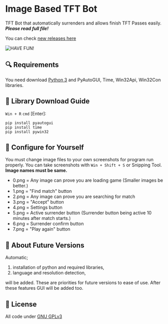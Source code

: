 # Image Based TFT Bot
TFT Bot that automatically surrenders and allows finish TFT Passes easily. ***Please read full file!***

You can check [new releases here](https://github.com/omerenn/ImageBasedTFTBot/releases)

![HAVE FUN!](https://teamfighttactics.leagueoflegends.com/static/24eaaf3a8fb2a932281f8990cd93f475/cdc7c/pengu.png)

## 🔍 Requirements
You need download [Python 3](https://www.python.org/downloads/) and PyAutoGUI, Time, Win32Api, Win32Con libraries.

## 📗 Library Download Guide
```Win + R``` ```cmd``` [Enter]:

```
pip install pyautogui
pip install time
pip install pywin32
```

## 📏 Configure for Yourself
You must change image files to your own screenshots for program run properly. You can take screenshots with ```Win + Shift + S``` or Snipping Tool.
**Image names must be same.**


- 0.png = Any image can prove you are loading game (Smaller images be better.)
- 1.png = "Find match" button
- 2.png = Any image can prove you are searching for match
- 3.png = "Accept" button
- 4.png = Settings button
- 5.png = Active surrender button (Surrender button being active 10 minutes after match starts.)
- 6.png = Surrender confirm button
- 7.png = "Play again" button

## 🔨 About Future Versions
Automatic;
  1. installation of python and required libraries,
  2. language and resolution detection,

will be added. These are priorities for future versions to ease of use. After these features GUI will be added too.

## 📃 License
All code under [GNU GPLv3](LICENSE)
